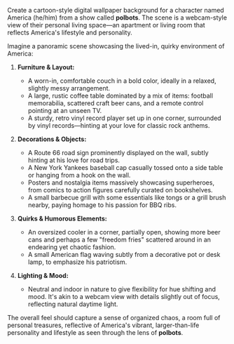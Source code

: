 Create a cartoon-style digital wallpaper background for a character named America (he/him) from a show called **polbots**. The scene is a webcam-style view of their personal living space—an apartment or living room that reflects America's lifestyle and personality.

Imagine a panoramic scene showcasing the lived-in, quirky environment of America:

1. **Furniture & Layout:**
   - A worn-in, comfortable couch in a bold color, ideally in a relaxed, slightly messy arrangement.
   - A large, rustic coffee table dominated by a mix of items: football memorabilia, scattered craft beer cans, and a remote control pointing at an unseen TV.
   - A sturdy, retro vinyl record player set up in one corner, surrounded by vinyl records—hinting at your love for classic rock anthems.

2. **Decorations & Objects:**
   - A Route 66 road sign prominently displayed on the wall, subtly hinting at his love for road trips.
   - A New York Yankees baseball cap casually tossed onto a side table or hanging from a hook on the wall.
   - Posters and nostalgia items massively showcasing superheroes, from comics to action figures carefully curated on bookshelves.
   - A small barbecue grill with some essentials like tongs or a grill brush nearby, paying homage to his passion for BBQ ribs.

3. **Quirks & Humorous Elements:**
   - An oversized cooler in a corner, partially open, showing more beer cans and perhaps a few "freedom fries" scattered around in an endearing yet chaotic fashion.
   - A small American flag waving subtly from a decorative pot or desk lamp, to emphasize his patriotism.

4. **Lighting & Mood:**
   - Neutral and indoor in nature to give flexibility for hue shifting and mood. It's akin to a webcam view with details slightly out of focus, reflecting natural daytime light.

The overall feel should capture a sense of organized chaos, a room full of personal treasures, reflective of America's vibrant, larger-than-life personality and lifestyle as seen through the lens of **polbots**.